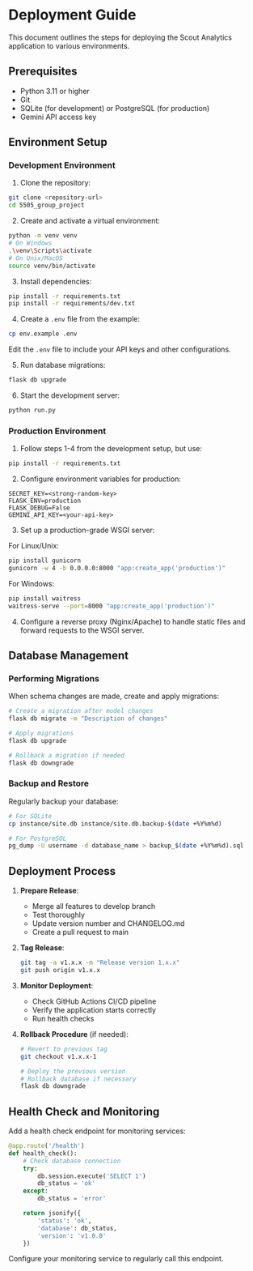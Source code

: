 # Deployment Guide

This document outlines the steps for deploying the Scout Analytics application to various environments.

## Prerequisites
- Python 3.11 or higher
- Git
- SQLite (for development) or PostgreSQL (for production)
- Gemini API access key

## Environment Setup

### Development Environment

1. Clone the repository:
```bash
git clone <repository-url>
cd 5505_group_project
```

2. Create and activate a virtual environment:
```bash
python -m venv venv
# On Windows
.\venv\Scripts\activate
# On Unix/MacOS
source venv/bin/activate
```

3. Install dependencies:
```bash
pip install -r requirements.txt
pip install -r requirements/dev.txt
```

4. Create a `.env` file from the example:
```bash
cp env.example .env
```
Edit the `.env` file to include your API keys and other configurations.

5. Run database migrations:
```bash
flask db upgrade
```

6. Start the development server:
```bash
python run.py
```

### Production Environment

1. Follow steps 1-4 from the development setup, but use:
```bash
pip install -r requirements.txt
```

2. Configure environment variables for production:
```
SECRET_KEY=<strong-random-key>
FLASK_ENV=production
FLASK_DEBUG=False
GEMINI_API_KEY=<your-api-key>
```

3. Set up a production-grade WSGI server:

For Linux/Unix:
```bash
pip install gunicorn
gunicorn -w 4 -b 0.0.0.0:8000 "app:create_app('production')"
```

For Windows:
```bash
pip install waitress
waitress-serve --port=8000 "app:create_app('production')"
```

4. Configure a reverse proxy (Nginx/Apache) to handle static files and forward requests to the WSGI server.

## Database Management

### Performing Migrations

When schema changes are made, create and apply migrations:

```bash
# Create a migration after model changes
flask db migrate -m "Description of changes"

# Apply migrations
flask db upgrade

# Rollback a migration if needed
flask db downgrade
```

### Backup and Restore

Regularly backup your database:

```bash
# For SQLite
cp instance/site.db instance/site.db.backup-$(date +%Y%m%d)

# For PostgreSQL
pg_dump -U username -d database_name > backup_$(date +%Y%m%d).sql
```

## Deployment Process

1. **Prepare Release**:
   - Merge all features to develop branch
   - Test thoroughly
   - Update version number and CHANGELOG.md
   - Create a pull request to main

2. **Tag Release**:
   ```bash
   git tag -a v1.x.x -m "Release version 1.x.x"
   git push origin v1.x.x
   ```

3. **Monitor Deployment**:
   - Check GitHub Actions CI/CD pipeline
   - Verify the application starts correctly
   - Run health checks

4. **Rollback Procedure** (if needed):
   ```bash
   # Revert to previous tag
   git checkout v1.x.x-1

   # Deploy the previous version
   # Rollback database if necessary
   flask db downgrade
   ```

## Health Check and Monitoring

Add a health check endpoint for monitoring services:

```python
@app.route('/health')
def health_check():
    # Check database connection
    try:
        db.session.execute('SELECT 1')
        db_status = 'ok'
    except:
        db_status = 'error'

    return jsonify({
        'status': 'ok',
        'database': db_status,
        'version': 'v1.0.0'
    })
```

Configure your monitoring service to regularly call this endpoint.
